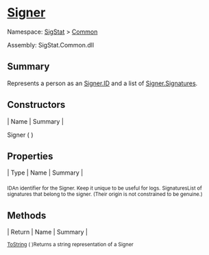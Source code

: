 # [Signer](./Signer.md)

Namespace: [SigStat]() > [Common](./README.md)

Assembly: SigStat.Common.dll

## Summary
Represents a person as an [Signer.ID](https://github.com/hargitomi97/sigstat/blob/master/docs/md/SigStat/Common/Signer.md) and a list of [Signer.Signatures](https://github.com/hargitomi97/sigstat/blob/master/docs/md/SigStat/Common/Signer.md).

## Constructors

| Name | Summary | 

Signer (  )<sub></sub>


## Properties

| Type | Name | Summary | 

<sub>ID</sub><sub>An identifier for the Signer. Keep it unique to be useful for logs.</sub>
<sub>Signatures</sub><sub>List of signatures that belong to the signer.  (Their origin is not constrained to be genuine.)</sub>


## Methods

| Return | Name | Summary | 

<sub>[ToString](./Methods/Signer-100663452.md) (  )</sub><sub>Returns a string representation of a Signer</sub>


